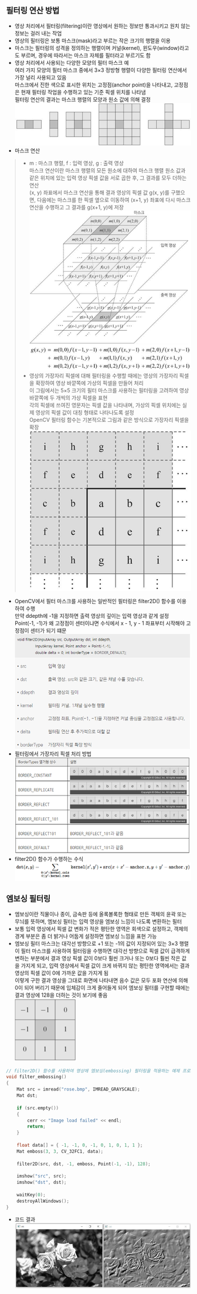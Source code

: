## 필터링 연산 방법
* 영상 처리에서 필터링(filtering)이란 영상에서 원하는 정보만 통과시키고 원치 않는 정보는 걸러 내는 작업
* 영상의 필터링은 보통 마스크(mask)라고 부르는 작은 크기의 행렬을 이용
* 마스크는 필터링의 성격을 정의하는 행렬이며 커널(kernel), 윈도우(window)라고도 부르며, 경우에 따라서는 마스크 자체를 필터라고 부르기도 함
* 영상 처리에서 사용되는 다양한 모양의 필터 마스크 예 <br/> 여러 가지 모양의 필터 마스크 중에서 3×3 정방형 행렬이 다양한 필터링 연산에서 가장 널리 사용되고 있음 <br/> 마스크에서 진한 색으로 표시한 위치는 고정점(anchor point)을 나타내고, 고정점은 현재 필터링 작업을 수행하고 있는 기준 픽셀 위치를 나타냄 <br/> 필터링 연산의 결과는 마스크 행렬의 모양과 원소 값에 의해 결정
<br/>  <img src="./img/OCV001.PNG" /> 
* 마스크 연산 
> * m : 마스크 행렬, f : 입력 영상, g : 출력 영상 <br/> 마스크 연산이란 마스크 행렬의 모든 원소에 대하여 마스크 행렬 원소 값과 같은 위치에 있는 입력 영상 픽셀 값을 서로 곱한 후, 그 결과를 모두 더하는 연산 <br/> (x, y) 좌표에서 마스크 연산을 통해 결과 영상의 픽셀 값 g(x, y)를 구했으면, 다음에는 마스크를 한 픽셀 옆으로 이동하여 (x+1, y) 좌표에 다시 마스크 연산을 수행하고 그 결과를 g(x+1, y)에 저장
> <br/> <img src="./img/OCV002.PNG" />  
> * 영상의 가장자리 픽셀에 대해 필터링을 수행할 때에는 영상의 가장자리 픽셀을 확장하여 영상 바깥쪽에 가상의 픽셀을 만들어 처리 <br/> 이 그림에서는 5×5 크기의 필터 마스크를 사용하는 필터링을 고려하여 영상 바깥쪽에 두 개씩의 가상 픽셀을 표현 <br/> 각의 픽셀에 쓰여진 영문자는 픽셀 값을 나타내며, 가상의 픽셀 위치에는 실제 영상의 픽셀 값이 대칭 형태로 나타나도록 설정 <br/> OpenCV 필터링 함수는 기본적으로 그림과 같은 방식으로 가장자리 픽셀을 확장
> <br/> <img src="./img/OCV003.PNG" /> 
* OpenCV에서 필터 마스크를 사용하는 일반적인 필터링은 filter2D() 함수를 이용하여 수행 <br/> 만약 ddepth에 -1을 지정하면 출력 영상의 깊이는 입력 영상과 같게 설정 <br/> Point(-1, -1)가 왜 고정점이 센터이냐면 수식에서 x - 1, y - 1 좌표부터 시작해야 고정점이 센터가 되기 떄문
<br/> <img src="./img/OCV005.PNG" />   
* 필터링에서 가장자리 픽셀 처리 방법
<br/> <img src="./img/OCV004.PNG" /> 
* filter2D() 함수가 수행하는 수식
<br/> <img src="./img/OCV006.PNG" />  

## 엠보싱 필터링 
* 엠보싱이란 직물이나 종이, 금속판 등에 올록볼록한 형태로 만든 객체의 윤곽 또는 무늬를 뜻하며, 엠보싱 필터는 입력 영상을 엠보싱 느낌이 나도록 변환하는 필터
* 보통 입력 영상에서 픽셀 값 변화가 적은 평탄한 영역은 회색으로 설정하고, 객체의 경계 부분은 좀 더 밝거나 어둡게 설정하면 엠보싱 느낌을 표현 가능 
* 엠보싱 필터 마스크는 대각선 방향으로 +1 또는 -1의 값이 지정되어 있는 3×3 행렬
<br/> 이 필터 마스크를 사용하여 필터링을 수행하면 대각선 방향으로 픽셀 값이 급격하게 변하는 부분에서 결과 영상 픽셀 값이 0보다 훨씬 크거나 또는 0보다 훨씬 작은 값을 가지게 되고, 입력 영상에서 픽셀 값이 크게 바뀌지 않는 평탄한 영역에서는 결과 영상의 픽셀 값이 0에 가까운 값을 가지게 됨
<br/> 이렇게 구한 결과 영상을 그대로 화면에 나타내면 음수 값은 모두 포화 연산에 의해 0이 되어 버리기 때문에 입체감이 크게 줄어들게 되어 엠보싱 필터를 구현할 때에는 결과 영상에 128을 더하는 것이 보기에 좋음
<br/>  <img src="./img/OCV007.PNG" />  
```cpp
// filter2D() 함수를 사용하여 영상에 엠보싱(embossing) 필터링을 적용하는 예제 프로그램
void filter_embossing()
{
	Mat src = imread("rose.bmp", IMREAD_GRAYSCALE);
	Mat dst;

	if (src.empty())
	{
		cerr << "Image load failed" << endl;
		return;
	}

	float data[] = { -1, -1, 0, -1, 0, 1, 0, 1, 1 };
	Mat emboss(3, 3, CV_32FC1, data);

	filter2D(src, dst, -1, emboss, Point(-1, -1), 128);

	imshow("src", src);
	imshow("dst", dst);

	waitKey(0);
	destroyAllWindows();
}
```
* 코드 결과 <br/> <img src="./img/OCV008.PNG" width="600"/>
